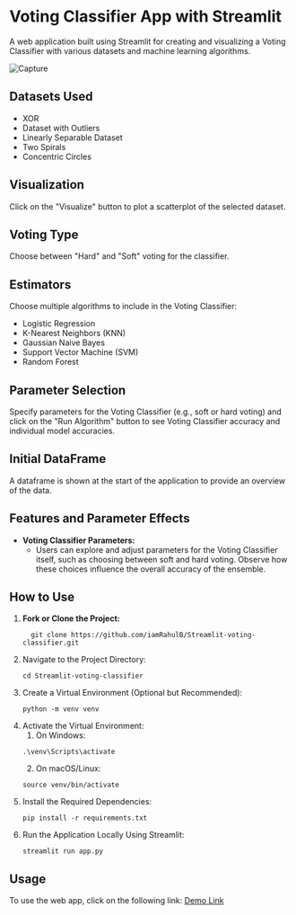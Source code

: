 # Voting Classifier App with Streamlit

A web application built using Streamlit for creating and visualizing a Voting Classifier with various datasets and machine learning algorithms.

   ![Capture](https://github.com/iamRahulB/Streamlit-voting-classifier/assets/108116259/94983049-c5fb-4a46-8ed6-ef7cb53cb680)


## Datasets Used
- XOR
- Dataset with Outliers
- Linearly Separable Dataset
- Two Spirals
- Concentric Circles

## Visualization
Click on the "Visualize" button to plot a scatterplot of the selected dataset.

## Voting Type
Choose between "Hard" and "Soft" voting for the classifier.

## Estimators
Choose multiple algorithms to include in the Voting Classifier:
- Logistic Regression
- K-Nearest Neighbors (KNN)
- Gaussian Naive Bayes
- Support Vector Machine (SVM)
- Random Forest

## Parameter Selection
Specify parameters for the Voting Classifier (e.g., soft or hard voting) and click on the "Run Algorithm" button to see Voting Classifier accuracy and individual model accuracies.

## Initial DataFrame
A dataframe is shown at the start of the application to provide an overview of the data.

## Features and Parameter Effects
- **Voting Classifier Parameters:**
  - Users can explore and adjust parameters for the Voting Classifier itself, such as choosing between soft and hard voting. Observe how these choices influence the overall accuracy of the ensemble.

## How to Use
1. **Fork or Clone the Project:**
   ```
     git clone https://github.com/iamRahulB/Streamlit-voting-classifier.git
   ```
2. Navigate to the Project Directory:
   ```
   cd Streamlit-voting-classifier
   ```
3. Create a Virtual Environment (Optional but Recommended):
   ```
   python -m venv venv
   ```
4. Activate the Virtual Environment:
   1. On Windows:
     ```
     .\venv\Scripts\activate
     ```
   2. On macOS/Linux:
     ```
     source venv/bin/activate
5. Install the Required Dependencies:
   ```
   pip install -r requirements.txt
   ```
6. Run the Application Locally Using Streamlit:
   ```
   streamlit run app.py
   ```
   
<h2>Usage</h2>

<p>To use the web app, click on the following link: <a href="https://votingclassifier.streamlit.app/">Demo Link</a></p>

